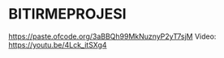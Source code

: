 # BITIRMEPROJESI
https://paste.ofcode.org/3aBBQh99MkNuznyP2yT7sjM
Video: https://youtu.be/4Lck_itSXg4
